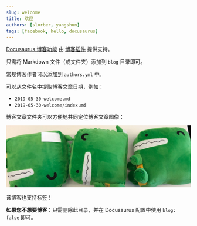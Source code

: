 ```yaml
---
slug: welcome
title: 欢迎
authors: [slorber, yangshun]
tags: [facebook, hello, docusaurus]
---
```


[Docusaurus 博客功能](https://docusaurus.io/docs/blog) 由 [博客插件](https://docusaurus.io/docs/api/plugins/@docusaurus/plugin-content-blog) 提供支持。

只需将 Markdown 文件（或文件夹）添加到 `blog` 目录即可。

常规博客作者可以添加到 `authors.yml` 中。

可以从文件名中提取博客文章日期，例如：

- `2019-05-30-welcome.md`
- `2019-05-30-welcome/index.md`

博客文章文件夹可以方便地共同定位博客文章图像：

![Docusaurus Plushie](./docusaurus-plushie-banner.jpeg)

该博客也支持标签！

**如果您不想要博客**：只需删除此目录，并在 Docusaurus 配置中使用 `blog: false` 即可。
